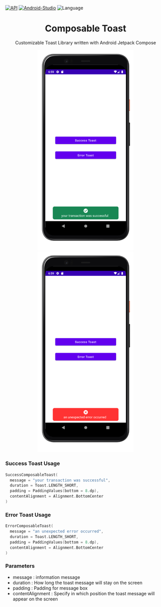 [![API](https://img.shields.io/badge/API-23%2B-brightgreen.svg?style=flat)](https://android-arsenal.com/api?level=23)
[![Android-Studio](https://img.shields.io/badge/Android%20Studio-2021.1.1+-orange.svg?style=flat)](https://developer.android.com/studio/)
![Language](https://img.shields.io/badge/language-Kotlin-orange.svg)

<h1 align="center"> Composable Toast </h1>

<p align="center">
Customizable Toast Library written with Android Jetpack Compose
</p>

<p align="center">
  <img src='https://github.com/ayhanunal/android-composable-toast/blob/main/ss/success.png' width=300 heihgt=300> 
  <img src='https://github.com/ayhanunal/android-composable-toast/blob/main/ss/error.png' width=300 heihgt=300>
</p>

### Success Toast Usage
```kotlin
SuccessComposableToast(
  message = "your transaction was successful", 
  duration = Toast.LENGTH_SHORT, 
  padding = PaddingValues(bottom = 8.dp), 
  contentAlignment = Alignment.BottomCenter
)
```

### Error Toast Usage
```kotlin
ErrorComposableToast(
  message = "an unexpected error occurred", 
  duration = Toast.LENGTH_SHORT, 
  padding = PaddingValues(bottom = 8.dp), 
  contentAlignment = Alignment.BottomCenter
)
```

### Parameters
<p>
  <ul>
    <li> message : information message </li>
    <li> duration : How long the toast message will stay on the screen </li>
    <li> padding : Padding for message box </li>
    <li> contentAlignment : Specify in which position the toast message will appear on the screen </li>
  </ul>
</p>



